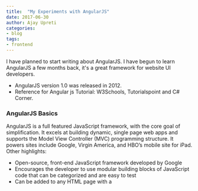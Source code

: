 ```yaml
---
title:  "My Experiments with AngularJS"
date: 2017-06-30
author: Ajay Upreti
categories:
- blog
tags:
- frontend
---
```


I have planned to start writing about AngularJS. I have begun to learn AngularJS a few months back, it's a great framework for website UI developers.

* AngularJS version 1.0 was released in 2012.
* Reference for Angular js Tutorial: W3Schools, Tutorialspoint and C# Corner.

### AngularJS Basics

AngularJS is a full featured JavaScript framework, with the core goal of simplification. It excels at building dynamic, single page web apps and supports the Model View Controller (MVC) programming structure. It powers sites include Google, Virgin America, and HBO’s mobile site for iPad. Other highlights:

* Open-source, front-end JavaScript framework developed by Google
* Encourages the developer to use modular building blocks of JavaScript code that can be categorized and are easy to test
* Can be added to any HTML page with a <script> tag

### Tech differentiators of AngularJS include:

* Two-way data bindings

![](https://docs.angularjs.org/img/Two_Way_Data_Binding.png)

* Controllers
* Expressions, which bind data to HTML
* $Scope, a novel way of handling variable dependency and global variables
* Directives, which extend HTML attributes. “Extending” is the key to how AngularJS works

![](https://qph.ec.quoracdn.net/main-qimg-e4fd26b9a1713b64a0f2915bc32527e6.webp)

### Why to use AngularJS

AngularJS gives you everything you need to build the client-side of an application. It will also make it easier to keep your web project organized and modular to avoid repeating code. Advanced features like two-way data binding and dependency injection allow you to quickly create visually stunning and engaging applications that would otherwise take months of development time if you used vanilla JavaScript and jQuery.

* **AngularJS is opinionated.** As a comprehensive client-side solution, AngularJS is naturally opinionated on how a CRUD application should be developed. That means there is definitely an “Angular” way of building a web project, and you’ll need to check with the development team as to whether AngularJS is a right fit for your project’s development workflow.
* **Not all projects require a framework as robust as AngularJS.** For simpler websites, there are lighter weight frameworks like Backbone.js that are better suited to the task.
* **Not suited for data intensive or tricky DOM manipulation.** AngularJS uses “dirty checking” when managing changes to the DOM—the AngularJS digest checks all variables watched by all $scopes for changes. Any value change among any of the variables forces an update of the DOM.

### Best AngularJS world known applications created:

* PayPal
* Netflix
* Weather
* The Guardian
* Lego


### I will describe the components of AngularJS with suitable examples-

AngularJS extends HTML with **ng-directives**.

* **ng-app** − This directive defines and links an AngularJS application to HTML.

* **ng-model** − This directive binds the values of AngularJS application data to HTML input controls.

* **ng-bind** − This directive binds the AngularJS Application data to HTML tags.

**Step 1 − Load framework**

```
<script src="https://ajax.googleapis.com/ajax/libs/angularjs/1.3.14/angular.min.js">
```

**Step 2 − Define AngularJS Application using ng-app directive**

```
<div ng-app = "">
  ...
</div>
```

**Step 3 − Define a model name using ng-model directive**

```<p>Enter your Name: <input type = "text" ng-model = "name"></p>```

**Step 4 − Bind the value of above model defined using ng-bind directive.**

```<p>Hello <span ng-bind = "name"></span>!</p>```

### First AngularJS  Application

```
<html>

   <head>
      <title>First AngularJS  App</title>
   </head>

   <body>
     <h1>Sample Application</h1>

     <div ng-app = "">
         <p>Enter your Name: <input type = "text" ng-model = "name"></p>
         <p>Hello <span ng-bind = "name"></span></p>
     </div>

     <script src="https://ajax.googleapis.com/ajax/libs/angularjs/1.3.14/angular.min.js">

   </body>
</html>
```
### OUTPUT

![](http://dotnetpattern.com/Images/AngularJS_Sample_Application_UI.png)


### EVERYTHING CHANGES WITH ANGULAR 2.0

* **Angular 2 is based entirely on components**—say goodbye to $scope and controllers, and hello to @components, Angular’s latest take on the dependency injection model. A component is basically a directive with a template.
* **Streamlined directives**—Creating your own directives has gotten even easier with the new @Directive annotation, simply set your selector, properties, and host listeners.
* **ECMAScript 6 (ES6)**—Angular 2.0 supports the latest JavaScript standard.
* **Support for TypeScript**— great news for.NET developers, Microsoft’s open-source extension to ES6 will be supported by Angular 2. That means you get access to all the advantages, libraries, and technologies associated with TypeScript.
